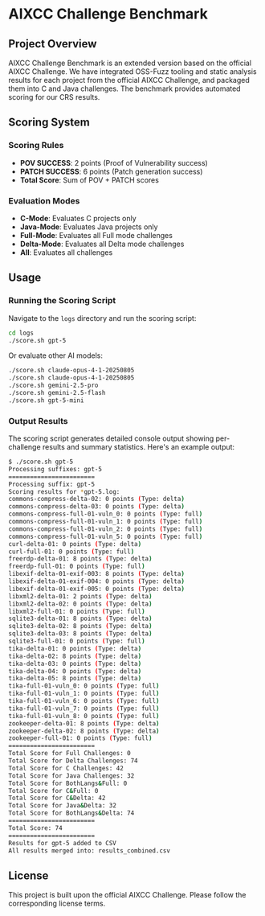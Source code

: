 # AIXCC Challenge Benchmark

## Project Overview

AIXCC Challenge Benchmark is an extended version based on the official AIXCC Challenge. We have integrated OSS-Fuzz tooling and static analysis results for each project from the official AIXCC Challenge, and packaged them into C and Java challenges. The benchmark provides automated scoring for our CRS results.

## Scoring System

### Scoring Rules
- **POV SUCCESS**: 2 points (Proof of Vulnerability success)
- **PATCH SUCCESS**: 6 points (Patch generation success)
- **Total Score**: Sum of POV + PATCH scores

### Evaluation Modes
- **C-Mode**: Evaluates C projects only
- **Java-Mode**: Evaluates Java projects only
- **Full-Mode**: Evaluates all Full mode challenges
- **Delta-Mode**: Evaluates all Delta mode challenges
- **All**: Evaluates all challenges

## Usage

### Running the Scoring Script

Navigate to the `logs` directory and run the scoring script:

```bash
cd logs
./score.sh gpt-5
```

Or evaluate other AI models:

```bash
./score.sh claude-opus-4-1-20250805
./score.sh claude-opus-4-1-20250805
./score.sh gemini-2.5-pro
./score.sh gemini-2.5-flash
./score.sh gpt-5-mini
```

### Output Results

The scoring script generates detailed console output showing per-challenge results and summary statistics. Here's an example output:

```bash
$ ./score.sh gpt-5
Processing suffixes: gpt-5
========================
Processing suffix: gpt-5
Scoring results for *gpt-5.log:
commons-compress-delta-02: 0 points (Type: delta)
commons-compress-delta-03: 0 points (Type: delta)
commons-compress-full-01-vuln_0: 0 points (Type: full)
commons-compress-full-01-vuln_1: 0 points (Type: full)
commons-compress-full-01-vuln_2: 0 points (Type: full)
commons-compress-full-01-vuln_5: 0 points (Type: full)
curl-delta-01: 0 points (Type: delta)
curl-full-01: 0 points (Type: full)
freerdp-delta-01: 8 points (Type: delta)
freerdp-full-01: 0 points (Type: full)
libexif-delta-01-exif-003: 8 points (Type: delta)
libexif-delta-01-exif-004: 0 points (Type: delta)
libexif-delta-01-exif-005: 0 points (Type: delta)
libxml2-delta-01: 2 points (Type: delta)
libxml2-delta-02: 0 points (Type: delta)
libxml2-full-01: 0 points (Type: full)
sqlite3-delta-01: 8 points (Type: delta)
sqlite3-delta-02: 8 points (Type: delta)
sqlite3-delta-03: 8 points (Type: delta)
sqlite3-full-01: 0 points (Type: full)
tika-delta-01: 0 points (Type: delta)
tika-delta-02: 8 points (Type: delta)
tika-delta-03: 0 points (Type: delta)
tika-delta-04: 0 points (Type: delta)
tika-delta-05: 8 points (Type: delta)
tika-full-01-vuln_0: 0 points (Type: full)
tika-full-01-vuln_1: 0 points (Type: full)
tika-full-01-vuln_6: 0 points (Type: full)
tika-full-01-vuln_7: 0 points (Type: full)
tika-full-01-vuln_8: 0 points (Type: full)
zookeeper-delta-01: 8 points (Type: delta)
zookeeper-delta-02: 8 points (Type: delta)
zookeeper-full-01: 0 points (Type: full)
========================
Total Score for Full Challenges: 0
Total Score for Delta Challenges: 74
Total Score for C Challenges: 42
Total Score for Java Challenges: 32
Total Score for BothLangs&Full: 0
Total Score for C&Full: 0
Total Score for C&Delta: 42
Total Score for Java&Delta: 32
Total Score for BothLangs&Delta: 74
========================
Total Score: 74
========================
Results for gpt-5 added to CSV
All results merged into: results_combined.csv
```
## License

This project is built upon the official AIXCC Challenge. Please follow the corresponding license terms.